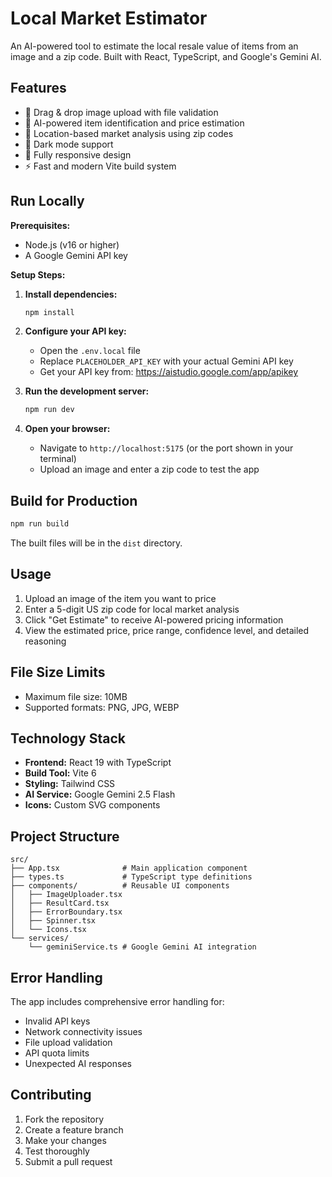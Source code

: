 # Local Market Estimator

An AI-powered tool to estimate the local resale value of items from an image and a zip code. Built with React, TypeScript, and Google's Gemini AI.

## Features

- 📸 Drag & drop image upload with file validation
- 🤖 AI-powered item identification and price estimation
- 📍 Location-based market analysis using zip codes
- 🌙 Dark mode support
- 📱 Fully responsive design
- ⚡ Fast and modern Vite build system

## Run Locally

**Prerequisites:**  
- Node.js (v16 or higher)
- A Google Gemini API key

**Setup Steps:**

1. **Install dependencies:**
   ```bash
   npm install
   ```

2. **Configure your API key:**
   - Open the `.env.local` file
   - Replace `PLACEHOLDER_API_KEY` with your actual Gemini API key
   - Get your API key from: https://aistudio.google.com/app/apikey

3. **Run the development server:**
   ```bash
   npm run dev
   ```

4. **Open your browser:**
   - Navigate to `http://localhost:5175` (or the port shown in your terminal)
   - Upload an image and enter a zip code to test the app

## Build for Production

```bash
npm run build
```

The built files will be in the `dist` directory.

## Usage

1. Upload an image of the item you want to price
2. Enter a 5-digit US zip code for local market analysis
3. Click "Get Estimate" to receive AI-powered pricing information
4. View the estimated price, price range, confidence level, and detailed reasoning

## File Size Limits

- Maximum file size: 10MB
- Supported formats: PNG, JPG, WEBP

## Technology Stack

- **Frontend:** React 19 with TypeScript
- **Build Tool:** Vite 6
- **Styling:** Tailwind CSS
- **AI Service:** Google Gemini 2.5 Flash
- **Icons:** Custom SVG components

## Project Structure

```
src/
├── App.tsx              # Main application component
├── types.ts             # TypeScript type definitions
├── components/          # Reusable UI components
│   ├── ImageUploader.tsx
│   ├── ResultCard.tsx
│   ├── ErrorBoundary.tsx
│   ├── Spinner.tsx
│   └── Icons.tsx
└── services/
    └── geminiService.ts # Google Gemini AI integration
```

## Error Handling

The app includes comprehensive error handling for:
- Invalid API keys
- Network connectivity issues
- File upload validation
- API quota limits
- Unexpected AI responses

## Contributing

1. Fork the repository
2. Create a feature branch
3. Make your changes
4. Test thoroughly
5. Submit a pull request
